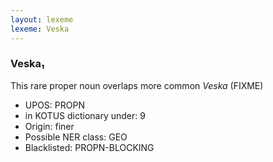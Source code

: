 ```yaml
---
layout: lexeme
lexeme: Veska
---
```


###  Veska₁

This rare proper noun overlaps more common *Veska* (FIXME)
* UPOS:  PROPN
* in KOTUS dictionary under:  9
* Origin:  finer
* Possible NER class:  GEO
* Blacklisted:  PROPN-BLOCKING

